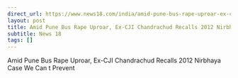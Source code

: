 ```yaml
---
direct_url: https://www.news18.com/india/amid-pune-bus-rape-uproar-ex-cji-chandrachud-recalls-2012-nirbhaya-case-we-cant-prevent-9243549.html
layout: post
title: Amid Pune Bus Rape Uproar, Ex-CJI Chandrachud Recalls 2012 Nirbhaya Case   We Can t Prevent     
subtitle: News 18
tags: []
---
```


Amid Pune Bus Rape Uproar, Ex-CJI Chandrachud Recalls 2012 Nirbhaya Case   We Can t Prevent     
